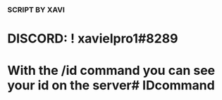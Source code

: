 ### SCRIPT BY XAVI ###

# DISCORD: ! xavielpro1#8289

# With the /id command you can see your id on the server# IDcommand
